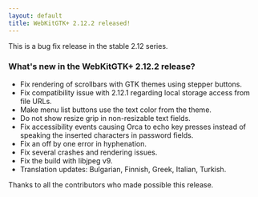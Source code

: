 ```yaml
---
layout: default
title: WebKitGTK+ 2.12.2 released!
---
```


This is a bug fix release in the stable 2.12 series.

### What's new in the WebKitGTK+ 2.12.2 release?

 - Fix rendering of scrollbars with GTK themes using stepper buttons.
 - Fix compatibility issue with 2.12.1 regarding local storage access from file URLs.
 - Make menu list buttons use the text color from the theme.
 - Do not show resize grip in non-resizable text fields.
 - Fix accessibility events causing Orca to echo key presses instead of speaking the
   inserted characters in password fields.
 - Fix an off by one error in hyphenation.
 - Fix several crashes and rendering issues.
 - Fix the build with libjpeg v9.
 - Translation updates: Bulgarian, Finnish, Greek, Italian, Turkish.

Thanks to all the contributors who made possible this release.

